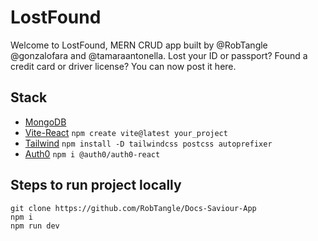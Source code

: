 # LostFound

Welcome to LostFound, MERN CRUD app built by @RobTangle @gonzalofara and @tamaraantonella.
Lost your ID or passport? Found a credit card or driver license? You can now post it here.


<!--suggest you can post id you found or find your lost id -->


## Stack
- [MongoDB](https://www.mongodb.com/es) 
- [Vite-React](https://vitejs.dev/)   `npm create vite@latest your_project`
- [Tailwind](https://tailwindcss.com/docs/guides/create-react-app)   `npm install -D tailwindcss postcss autoprefixer`
- [Auth0](https://auth0.com/) `npm i @auth0/auth0-react`




## Steps to run project locally

```
git clone https://github.com/RobTangle/Docs-Saviour-App
npm i
npm run dev
```
